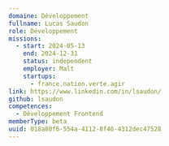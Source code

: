 ```yaml
---
domaine: Développement
fullname: Lucas Saudon
role: Développement
missions:
  - start: 2024-05-13
    end: 2024-12-31
    status: independent
    employer: Malt
    startups:
      - france.nation.verte.agir
link: https://www.linkedin.com/in/lsaudon/
github: lsaudon
competences:
  - Développement Frontend
memberType: beta
uuid: 018a80f6-554a-4112-8f46-4312dec47528
---
```

